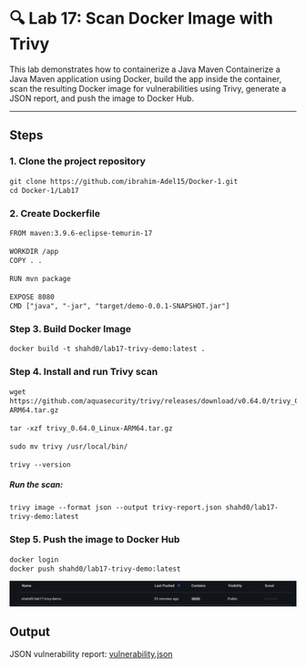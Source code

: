 # 🔍 Lab 17: Scan Docker Image with Trivy

This lab demonstrates how to containerize a Java Maven Containerize a Java Maven application using Docker, build the app inside the container, scan the resulting Docker image for vulnerabilities using Trivy, generate a JSON report, and push the image to Docker Hub.

---

## Steps

### 1. Clone the project repository

```
git clone https://github.com/ibrahim-Adel15/Docker-1.git
cd Docker-1/Lab17
```

### 2. Create Dockerfile 

```
FROM maven:3.9.6-eclipse-temurin-17

WORKDIR /app
COPY . .

RUN mvn package 

EXPOSE 8080
CMD ["java", "-jar", "target/demo-0.0.1-SNAPSHOT.jar"]
```

###  Step 3. Build Docker Image

```
docker build -t shahd0/lab17-trivy-demo:latest .
```

###  Step 4. Install and run Trivy scan

```
wget https://github.com/aquasecurity/trivy/releases/download/v0.64.0/trivy_0.64.0_Linux-ARM64.tar.gz

tar -xzf trivy_0.64.0_Linux-ARM64.tar.gz

sudo mv trivy /usr/local/bin/

trivy --version 
```
##### Run the scan:

```
trivy image --format json --output trivy-report.json shahd0/lab17-trivy-demo:latest
```

### Step 5. Push the image to Docker Hub

```
docker login
docker push shahd0/lab17-trivy-demo:latest
```
![Alt text](./images/img.jpg)

## Output

JSON vulnerability report: [vulnerability.json](view)